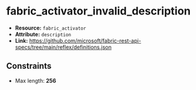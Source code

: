 # fabric_activator_invalid_description

- **Resource:** `fabric_activator`
- **Attribute:** `description`
- **Link:** https://github.com/microsoft/fabric-rest-api-specs/tree/main/reflex/definitions.json

## Constraints
- Max length: **256**